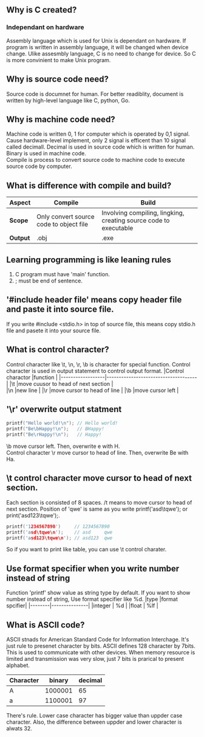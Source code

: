 ## Why is C created?

### Independant on hardware   
Assembly language which is used for Unix is dependant on hardware. If program is written in assembly language, it will be changed when device change.
Ulike assesmbly language, C is no need to change for device. So C is more convinient to make Unix program.


## Why is source code need?
Source code is documnet for human. For better readiblity, document is written by high-level language like C, python, Go.


## Why is machine code need?
Machine code is written 0, 1 for computer which is operated by 0,1 signal. Cause hardware-level implement, only 2 signal is efficent than 10 signal called decimall. Decimal is used in source code which is written for human. Binary is used in machine code.   
Compile is process to convert source code to machine code to execute source code by computer.


## What is difference with compile and build?

|Aspect            |Compile                                |Build                                                             |
|------------------|---------------------------------------|------------------------------------------------------------------|
|**Scope**         |Only convert source code to object file| Involving compiling, lingking, creating source code to executable|
|**Output**        |.obj                                   |.exe                                                              |


## Learning programming is like leaning rules
1. C program must have 'main' function.
2. ; must be end of sentence.


## '#include header file' means copy header file and paste it into source file.
If you write #include <stdio.h> in top of source file, this means copy stdio.h file and pasete it into your source file.


## What is control character?
Control character like \t, \n, \r, \b is character for special function. Control character is used in output statement to control output format.
|Control charactor |function                             |
|------------------|-------------------------------------|
|\t                |move cuusor to head of next section  |           
|\n                |new line                             |
|\r                |move cursor to head of line          |
|\b                |move cursor left                     |


## '\r' overwrite output statment
```c
printf("Hello world!\n"); // Hello world!
printf("Be\bHappy!\n");   // BHappy!
printf("Be\rHappy!\n");   // Happy!
```
\b move cursor left. Then, overwrite e with H.   
Control character \r move cursor to head of line. Then, overwrite Be with Ha.

## \t control character move cursor to head of next section.
Each section is consisted of 8 spaces. /t means to move cursor to head of next section. Position of 'qwe' is same as you write  printf('asd\tqwe'); or print('asd123\tqwe');.

```c
printf('1234567890')     // 1234567890
printf('asd\tqwe\n');    // asd     qwe
printf('asd123\tqwe\n'); // asd123  qwe
```

So if you want to print like table, you can use \t control charater.


## Use format specifier when you write number instead of string
Function 'printf' show value as string type by default. If you want to show number instead of string, Use format specifier like %d.
|type    |format spcifier|
|--------|---------------|
|integer | %d            |
|float   | %lf           |


## What is ASCII code?
ASCII stnads for American Standard Code for Information Interchage. It's just rule to presenet character by bits. ASCII defines 128 character by 7bits. This is used to communicate with other devices. When memory resource is limited and transmission was very slow, just 7 bits is prarical to present alphabet.

|Character|binary |decimal|
|---------|-------|-------|
|A        |1000001|65     |
|a        |1100001|97     |

There's rule. Lower case character has bigger value than uppder case character. Also, the difference between uppder and lower character is alwats 32.

